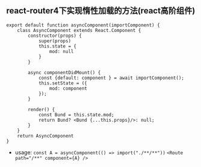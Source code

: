 ## react-router4下实现惰性加载的方法(react高阶组件)

```
export default function asyncComponent(importComponent) {
    class AsyncComponent extends React.Component {
        constructor(props) {
            super(props)
            this.state = {
                mod: null
            }
        }

        async componentDidMount() {
            const {default: component } = await importComponent();
            this.setState = ({
                mod: component
            });
        }

        render() {
            const Bund = this.state.mod;
            return Bund? <Bund {...this.props}/>: null;
        }
    }
    return AsyncComponent
}
```

- usage: `const A = asyncComponent(() => import("./**/**"))`
        `<Route path="/**" component={A} />`
